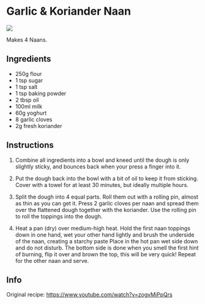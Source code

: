 # Garlic & Koriander Naan
![](https://i3.ytimg.com/vi/zogvMiPpQrs/hqdefault.jpg)

Makes 4 Naans.

## Ingredients
- 250g flour
- 1 tsp sugar
- 1 tsp salt
- 1 tsp baking powder
- 2 tbsp oil
- 100ml milk
- 60g yoghurt
- 8 garlic cloves
- 2g fresh koriander

## Instructions
1. Combine all ingredients into a bowl and kneed until the dough is only slightly sticky, and bounces back when your press a finger into it.

2. Put the dough back into the bowl with a bit of oil to keep it from sticking. Cover with a towel for at least 30 minutes, but ideally multiple hours.

3. Split the dough into 4 equal parts. Roll them out with a rolling pin, almost as thin as you can get it.
Press 2 garlic cloves per naan and spread them over the flattened dough together with the koriander.
Use the rolling pin to roll the toppings into the dough.

4. Heat a pan (dry) over medium-high heat. 
Hold the first naan toppings down in one hand, wet your other hand lightly and brush the underside of the naan, creating a starchy paste
Place in the hot pan wet side down and do not disturb.
The bottom side is done when you smell the first hint of burning, flip it over and brown the top, this will be very quick!
Repeat for the other naan and serve.

## Info
Original recipe: https://www.youtube.com/watch?v=zogvMiPpQrs